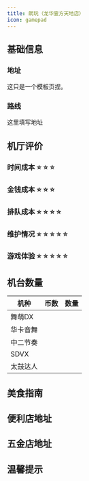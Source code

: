 ```yaml
---
title: 朗玩（龙华壹方天地店）
icon: gamepad
---
```


## 基础信息

### 地址

这只是一个模板页捏。

<ArcadeMap place= "广东省深圳市深圳大学粤海校区" />



### 路线

这里填写地址

<NavigateButton place="广东省深圳市深圳大学粤海校区" name="广东省深圳市深圳大学粤海校区" />

## 机厅评价

### 时间成本 :star: :star: :star:



### 金钱成本 :star: :star: :star:



### 排队成本 :star: :star: :star: :star:



### 维护情况 :star: :star: :star: :star: :star: 



### 游戏体验 :star: :star: :star: :star: :star: 


## 机台数量

| 机种 | 币数 | 数量 |
| --- | ---- | ---- |
| 舞萌DX |  |  |
| 华卡音舞 |  | |
| 中二节奏 |  |  |
| SDVX |  |  |
| 太鼓达人 |  |  |

## 美食指南

## 便利店地址

## 五金店地址

## 温馨提示


